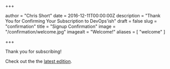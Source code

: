 +++

author = "Chris Short"
date = 2016-12-11T00:00:00Z
description = "Thank You for Confirming Your Subscription to DevOps'ish"
draft = false
slug = "confirmation"
title = "Signup Confirmation"
image = "/confirmation/welcome.jpg"
imagealt = "Welcome!"
aliases = [
    "welcome"
]

+++

Thank you for subscribing!

Check out the the [latest edition](/).
